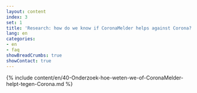 ```yaml
---
layout: content
index: 3
set: 1
title: 'Research: how do we know if CoronaMelder helps against Corona?' 
lang: en
categories:
- en
- faq
showBreadCrumbs: true
showContact: true
---
```

{% include content/en/40-Onderzoek-hoe-weten-we-of-CoronaMelder-helpt-tegen-Corona.md %}
 